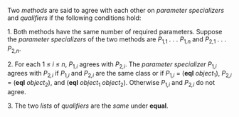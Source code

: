  



Two *methods* are said to agree with each other on *parameter specializers* and *qualifiers* if the following conditions hold: 



1\. Both methods have the same number of required parameters. Suppose the <i>parameter specializers</i> of the two methods are <i>P</i><sub>1<i>,</i>1</sub> <i>. . . P</i><sub>1<i>,n</i></sub> and <i>P</i><sub>2<i>,</i>1</sub> <i>. . . P</i><sub>2<i>,n</i></sub>. 



2\. For each 1 <i>≤ i ≤ n</i>, <i>P</i><sub>1<i>,i</i></sub> agrees with <i>P</i><sub>2<i>,i</i></sub>. The <i>parameter specializer P</i><sub>1<i>,i</i></sub> agrees with <i>P</i><sub>2<i>,i</i></sub> if <i>P</i><sub>1<i>,i</i></sub> and <i>P</i><sub>2<i>,i</i></sub> are the same class or if <i>P</i><sub>1<i>,i</i></sub> = (<b>eql</b> <i>object</i><sub>1</sub>), <i>P</i><sub>2<i>,i</i></sub> = (<b>eql</b> <i>object</i><sub>2</sub>), and (<b>eql</b> <i>object</i><sub>1</sub> <i>object</i><sub>2</sub>). Otherwise <i>P</i><sub>1<i>,i</i></sub> and <i>P</i><sub>2<i>,i</i></sub> do not agree. 



3\. The two *lists* of *qualifiers* are the *same* under **equal**. 



